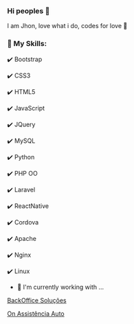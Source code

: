 ### Hi peoples 👋

I am Jhon, love what i do, codes for love 💛

### 📜 My Skills: 
✔️ Bootstrap

✔️ CSS3

✔️ HTML5

✔️ JavaScript

✔️ JQuery

✔️ MySQL

✔️ Python

✔️ PHP OO

✔️ Laravel

✔️ ReactNative

✔️ Cordova

✔️ Apache

✔️ Nginx

✔️ Linux

- 🔭 I'm currently working with ...

[BackOffice Soluções](https://www.backofficesolucoes.io "Clique e acesse agora!")

[On Assistência Auto](https://www.onassistencia.com.br "Clique e acesse agora!")

